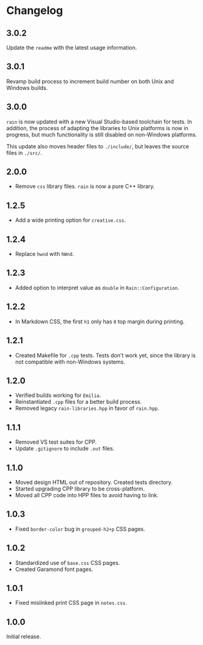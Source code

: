 # Changelog

## 3.0.2

Update the `readme` with the latest usage information.

## 3.0.1

Revamp build process to increment build number on both Unix and Windows builds.

## 3.0.0

`rain` is now updated with a new Visual Studio-based toolchain for tests. In addition, the process of adapting the libraries to Unix platforms is now in progress, but much functionality is still disabled on non-Windows platforms.

This update also moves header files to `./include/`, but leaves the source files in `./src/`.

## 2.0.0

* Remove `css` library files. `rain` is now a pure C++ library.

## 1.2.5

* Add a wide printing option for `creative.css`.

## 1.2.4

* Replace `hwnd` with `hWnd`.

## 1.2.3

* Added option to interpret value as `double` in `Rain::Configuration`.

## 1.2.2

* In Markdown CSS, the first `h1` only has `0` top margin during printing.

## 1.2.1

* Created Makefile for `.cpp` tests. Tests don't work yet, since the library is not compatible with non-Windows systems.

## 1.2.0

* Verified builds working for `Emilia`.
* Reinstantiated `.cpp` files for a better build process.
* Removed legacy `rain-libraries.hpp` in favor of `rain.hpp`.

## 1.1.1

* Removed VS test suites for CPP.
* Update `.gitignore` to include `.out` files.

## 1.1.0

* Moved design HTML out of repository. Created tests directory.
* Started upgrading CPP library to be cross-platform.
* Moved all CPP code into HPP files to avoid having to link.

## 1.0.3

* Fixed `border-color` bug in `grouped-h2+p` CSS pages.

## 1.0.2

* Standardized use of `base.css` CSS pages.
* Created Garamond font pages.

## 1.0.1

* Fixed mislinked print CSS page in `notes.css`.

## 1.0.0

Initial release.
